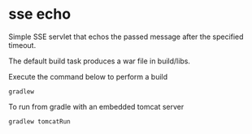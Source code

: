 # sse echo

Simple SSE servlet that echos the passed message after the specified timeout.

The default build task produces a war file in build/libs.

Execute the command below to perform a build

```
gradlew
```


To run from gradle with an embedded tomcat server

```
gradlew tomcatRun
```
